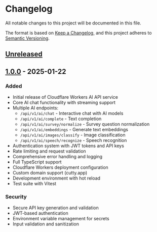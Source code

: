 # Changelog

All notable changes to this project will be documented in this file.

The format is based on [Keep a Changelog](https://keepachangelog.com/en/1.1.0/),
and this project adheres to [Semantic Versioning](https://semver.org/spec/v2.0.0.html).

## [Unreleased]

## [1.0.0] - 2025-01-22

### Added
- Initial release of Cloudflare Workers AI API service
- Core AI chat functionality with streaming support
- Multiple AI endpoints:
  - `/api/v1/ai/chat` - Interactive chat with AI models
  - `/api/v1/ai/complete` - Text completion
  - `/api/v1/ai/survey/normalize` - Survey question normalization
  - `/api/v1/ai/embeddings` - Generate text embeddings
  - `/api/v1/ai/images/classify` - Image classification
  - `/api/v1/ai/speech/recognize` - Speech recognition
- Authentication system with JWT tokens and API keys
- Rate limiting and request validation
- Comprehensive error handling and logging
- Full TypeScript support
- Cloudflare Workers deployment configuration
- Custom domain support (cutty.app)
- Development environment with hot reload
- Test suite with Vitest

### Security
- Secure API key generation and validation
- JWT-based authentication
- Environment variable management for secrets
- Input validation and sanitization

[Unreleased]: https://github.com/emily-flambe/cloudflare-ai-worker/compare/v1.0.0...HEAD
[1.0.0]: https://github.com/emily-flambe/cloudflare-ai-worker/releases/tag/v1.0.0